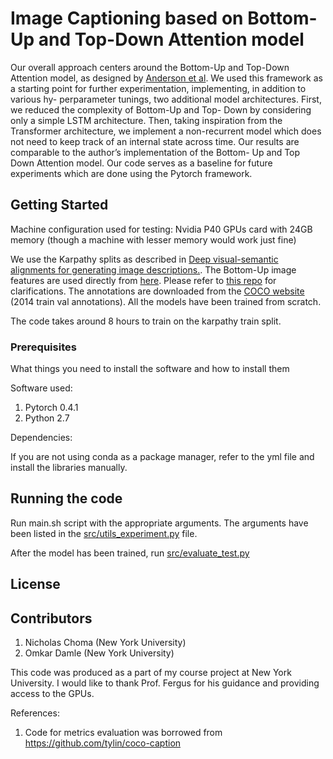 # Image Captioning based on Bottom-Up and Top-Down Attention model

Our overall approach centers around the Bottom-Up and
Top-Down Attention model, as designed by [Anderson et al](https://arxiv.org/pdf/1707.07998v3.pdf). We used this framework as a starting point for further experimentation, implementing, in addition to various hy-
perparameter tunings, two additional model architectures.
First, we reduced the complexity of Bottom-Up and Top-
Down by considering only a simple LSTM architecture.
Then, taking inspiration from the Transformer architecture,
we implement a non-recurrent model which does not need
to keep track of an internal state across time. Our results are
comparable to the author’s implementation of the Bottom-
Up and Top Down Attention model. Our code serves as a
baseline for future experiments which are done using the
Pytorch framework.

## Getting Started

Machine configuration used for testing: Nvidia P40 GPUs card with 24GB memory (though a machine with lesser memory would work just fine)

We use the Karpathy splits as described in [Deep visual-semantic alignments for generating image descriptions.](https://cs.stanford.edu/people/karpathy/cvpr2015.pdf). The Bottom-Up image features are used directly from [here](https://imagecaption.blob.core.windows.net/imagecaption/trainval.zip). Please refer to [this repo](https://github.com/peteanderson80/Up-Down-Captioner) for clarifications. The annotations are downloaded from the [COCO website](http://cocodataset.org/#download) (2014 train val annotations). All the models have been trained from scratch.

The code takes around 8 hours to train on the karpathy train split.

### Prerequisites

What things you need to install the software and how to install them

Software used:
1. Pytorch 0.4.1
2. Python 2.7

Dependencies:

If you are not using conda as a package manager, refer to the yml file and install the libraries manually.

## Running the code

Run main.sh script with the appropriate arguments. The arguments have been listed in the [src/utils_experiment.py](https://github.com/njchoma/transformer_image_caption/blob/master/src/utils_experiment.py) file. 

After the model has been trained, run [src/evaluate_test.py](https://github.com/njchoma/transformer_image_caption/blob/master/src/evaluate_test.py)

## License

## Contributors

1. Nicholas Choma (New York University)
2. Omkar Damle (New York University)

This code was produced as a part of my course project at New York University. I would like to thank Prof. Fergus for his guidance and providing access to the GPUs.

References:
1. Code for metrics evaluation was borrowed from https://github.com/tylin/coco-caption
